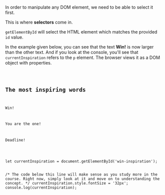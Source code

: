 In order to manipulate any DOM element,
we need to be able to select it first.

This is where **selectors** come in.

`getElementById` will select the HTML
element which matches the
provided `id` value.

In the example given below,
you can see that the text **Win!** is
now larger than the other text.
And
if you look at the console, you'll see
that `currentInspiration` refers to
the `p` element. The browser views it as
a DOM object with properties.

<codeblock language="javascript" type="lesson">
<code>
<panel language="html">
<h2 class = "heading">The most inspiring words</h2>
<p class = "textual-details" id = "win-inspiration">Win!</p>
<p class = "textual-details" id = "movie-reference">You are the one!</p>
<p class = "textual-details" id = "work-inspiration">Deadline!</p>
</panel>
<panel language="javascript">
let currentInspiration = document.getElementById('win-inspiration');

/*
  The code below this line will make sense as you study more in the course.
  Right now, simply look at it and move on to understanding the concept.
*/
currentInspiration.style.fontSize = '32px';
console.log(currentInspiration);
</panel>
</code>
</codeblock>